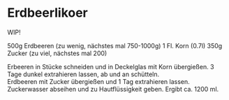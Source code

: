 Erdbeerlikoer
=============
WIP!

500g Erdbeeren (zu wenig, nächstes mal 750-1000g)
1 Fl. Korn (0.7l)
350g Zucker (zu viel, nächstes mal 200)

Erbeeren in Stücke schneiden und in Deckelglas mit Korn übergießen. 3 Tage dunkel extrahieren lassen, ab und an schütteln.  
Erdbeeren mit Zucker übergießen und 1 Tag extrahieren lassen. Zuckerwasser abseihen und zu Hautflüssigkeit geben.
Ergibt ca. 1200 ml.

